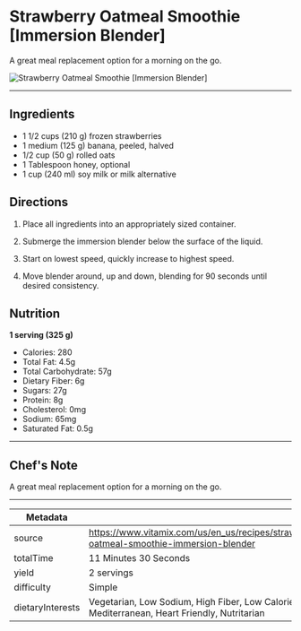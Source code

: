 # Strawberry Oatmeal Smoothie [Immersion Blender]

A great meal replacement option for a morning on the go.

![Strawberry Oatmeal Smoothie [Immersion Blender]](https://www.vitamix.com/content/dam/vitamix/migration/media/other/images/i/IB_StrawberryOatmealSmoothie_Review.jpg)

---

## Ingredients

- 1 1/2 cups (210 g) frozen strawberries
- 1 medium (125 g) banana, peeled, halved
- 1/2 cup (50 g) rolled oats
- 1 Tablespoon honey, optional
- 1 cup (240 ml) soy milk or milk alternative

## Directions

1. Place all ingredients into an appropriately sized container.

2. Submerge the immersion blender below the surface of the liquid.

3. Start on lowest speed, quickly increase to highest speed.

4. Move blender around, up and down, blending for 90 seconds until desired consistency.

## Nutrition

**1 serving (325 g)**

- Calories: 280
- Total Fat: 4.5g
- Total Carbohydrate: 57g
- Dietary Fiber: 6g
- Sugars: 27g
- Protein: 8g
- Cholesterol: 0mg
- Sodium: 65mg
- Saturated Fat: 0.5g

---

## Chef's Note

A great meal replacement option for a morning on the go.

---

| Metadata |  |
| --- | --- |
| source | https://www.vitamix.com/us/en_us/recipes/strawberry-oatmeal-smoothie-immersion-blender |
| totalTime | 11 Minutes 30 Seconds |
| yield | 2 servings |
| difficulty | Simple |
| dietaryInterests | Vegetarian, Low Sodium, High Fiber, Low Calorie, Mediterranean, Heart Friendly, Nutritarian |

